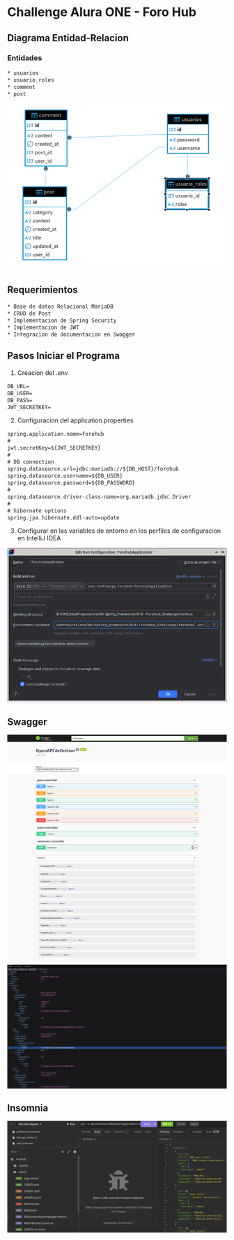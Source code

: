 # Challenge Alura ONE - Foro Hub

## Diagrama Entidad-Relacion

### Entidades

    * usuarios
    * usuario_roles
    * comment
    * post

![img_1.png](src/main/resources/static/ER_Diagram.png)

## Requerimientos

    * Base de datos Relacional MariaDB
    * CRUD de Post
    * Implementacion de Spring Security
    * Implementacion de JWT
    * Integracion de documentacion en Swagger

## Pasos Iniciar el Programa

1. Creacion del .env

```
DB_URL=
DB_USER=
DB_PASS=
JWT_SECRETKEY=
```

2. Configuracion del application.properties

```properties
spring.application.name=forohub
#
jwt.secretKey=${JWT_SECRETKEY}
#
# DB connection
spring.datasource.url=jdbc:mariadb://${DB_HOST}/forohub
spring.datasource.username=${DB_USER}
spring.datasource.password=${DB_PASSWORD}
#
spring.datasource.driver-class-name=org.mariadb.jdbc.Driver
#
# hibernate options
spring.jpa.hibernate.ddl-auto=update
```

3. Configurar en las variables de entorno en los perfiles de configuracion en IntelliJ IDEA

![img_2.png](src/main/resources/static/environment_variables.png)

## Swagger

![img_3.png](src/main/resources/static/Swagger_UI.png)
![img.png](src/main/resources/static/Swagger-v3-api-docs.png)

## Insomnia

![img.png](src/main/resources/static/Insomnia.png)
